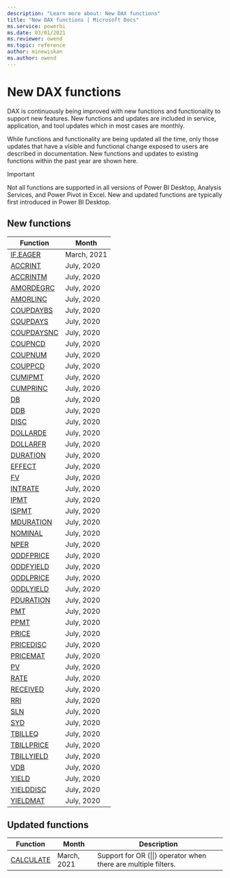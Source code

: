 ```yaml
---
description: "Learn more about: New DAX functions"
title: "New DAX functions | Microsoft Docs"
ms.service: powerbi 
ms.date: 03/01/2021
ms.reviewer: owend
ms.topic: reference
author: minewiskan
ms.author: owend
---
```

# New DAX functions

DAX is continuously being improved with new functions and functionality to support new features. New functions and updates are included in service, application, and tool updates which in most cases are monthly.

While functions and functionality are being updated all the time, only those updates that have a visible and functional change exposed to users are described in documentation. New functions and updates to existing functions within the past year are shown here.

> [!IMPORTANT]
> Not all functions are supported in all versions of Power BI Desktop, Analysis Services, and Power Pivot in Excel. New and updated functions are typically first introduced in Power BI Desktop.
  
## New functions

|Function  |Month  |
|---------|---------|
|[IF.EAGER](if-eager-function-dax.md)     | March, 2021 |
|[ACCRINT](accrint-function-dax.md)     | July, 2020 |
|[ACCRINTM](accrintm-function-dax.md)     | July, 2020 |
|[AMORDEGRC](amordegrc-function-dax.md)     | July, 2020 |
|[AMORLINC](amorlinc-function-dax.md)     | July, 2020 |
|[COUPDAYBS](coupdaybs-function-dax.md)     | July, 2020 |
|[COUPDAYS](coupdays-function-dax.md)     | July, 2020 |
|[COUPDAYSNC](coupdaysnc-function-dax.md)     | July, 2020 |
|[COUPNCD](coupncd-function-dax.md)     | July, 2020 |
|[COUPNUM](coupnum-function-dax.md)     | July, 2020 |
|[COUPPCD](couppcd-function-dax.md)     | July, 2020 |
|[CUMIPMT](cumipmt-function-dax.md)     | July, 2020 |
|[CUMPRINC](cumprinc-function-dax.md)     | July, 2020 |
|[DB](db-function-dax.md)     | July, 2020 |
|[DDB](ddb-function-dax.md)     | July, 2020 |
|[DISC](disc-function-dax.md)     | July, 2020 |
|[DOLLARDE](dollarde-function-dax.md)     | July, 2020 |
|[DOLLARFR](dollarfr-function-dax.md)     | July, 2020 |
|[DURATION](duration-function-dax.md)     | July, 2020 |
|[EFFECT](effect-function-dax.md)     |  July, 2020 |
|[FV](fv-function-dax.md)     | July, 2020 |
|[INTRATE](intrate-function-dax.md)     | July, 2020 |
|[IPMT](ipmt-function-dax.md)     | July, 2020 |
|[ISPMT](ispmt-function-dax.md)     | July, 2020 |
|[MDURATION](mduration-function-dax.md)     | July, 2020 |
|[NOMINAL](nominal-function-dax.md)     | July, 2020  |
|[NPER](nper-function-dax.md)     | July, 2020 |
|[ODDFPRICE](oddfprice-function-dax.md)     | July, 2020 |
|[ODDFYIELD](oddfyield-function-dax.md)     | July, 2020 |
|[ODDLPRICE](oddlprice-function-dax.md)     | July, 2020 |
|[ODDLYIELD](oddlyield-function-dax.md)     | July, 2020 |
|[PDURATION](pduration-function-dax.md)     | July, 2020 |
|[PMT](pmt-function-dax.md)     | July, 2020 |
|[PPMT](ppmt-function-dax.md)     | July, 2020 |
|[PRICE](price-function-dax.md)     | July, 2020 |
|[PRICEDISC](pricedisc-function-dax.md)     | July, 2020 |
|[PRICEMAT](pricemat-function-dax.md)     | July, 2020 |
|[PV](pv-function-dax.md)     | July, 2020 |
|[RATE](rate-function-dax.md)     | July, 2020 |
|[RECEIVED](received-function-dax.md)     | July, 2020 |
|[RRI](rri-function-dax.md)     | July, 2020 |
|[SLN](sln-function-dax.md)     | July, 2020 |
|[SYD](syd-function-dax.md)     | July, 2020 |
|[TBILLEQ](tbilleq-function-dax.md)     | July, 2020 |
|[TBILLPRICE](tbillprice-function-dax.md)     | July, 2020 |
|[TBILLYIELD](tbillyield-function-dax.md)     | July, 2020 |
|[VDB](vdb-function-dax.md)     | July, 2020 |
|[YIELD](yield-function-dax.md)     | July, 2020 |
|[YIELDDISC](yielddisc-function-dax.md)     |  July, 2020 |
|[YIELDMAT](yieldmat-function-dax.md)     | July, 2020 |

## Updated functions

|Function  | Month  |Description|
|---------|---------|---------|
|[CALCULATE](calculate-function-dax.md)|March, 2021|Support for OR (\|\|) operator when there are multiple filters.|
